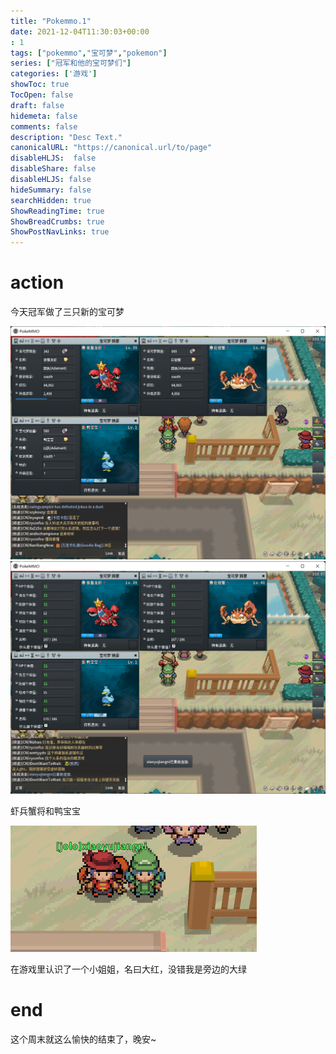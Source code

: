 ```yaml
---
title: "Pokemmo.1"
date: 2021-12-04T11:30:03+00:00
: 1
tags: ["pokemmo","宝可梦","pokemon"]
series: ["冠军和他的宝可梦们"]
categories: ['游戏']
showToc: true
TocOpen: false
draft: false
hidemeta: false
comments: false
description: "Desc Text."
canonicalURL: "https://canonical.url/to/page"
disableHLJS:  false
disableShare: false
disableHLJS: false
hideSummary: false
searchHidden: true
ShowReadingTime: true
ShowBreadCrumbs: true
ShowPostNavLinks: true
---
```


# action

今天冠军做了三只新的宝可梦

![img](/images/pokemmo/pokemon1-xg.png)
![img](/images/pokemmo/pokemon1-gt.png)

虾兵蟹将和鸭宝宝

![img](/images/pokemmo/pokemon1-red.png)

在游戏里认识了一个小姐姐，名曰大红，没错我是旁边的大绿


# end

这个周末就这么愉快的结束了，晚安~